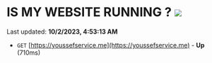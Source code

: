 # IS MY WEBSITE RUNNING ? [![](https://img.shields.io/static/v1?label=Sponsor&message=%E2%9D%A4&logo=GitHub&color=%23fe8e86)](https://github.com/sponsors/<username>)

Last updated: **10/2/2023, 4:53:13 AM**

- `GET` [https://youssefservice.me](https://youssefservice.me) - **Up** (710ms)
